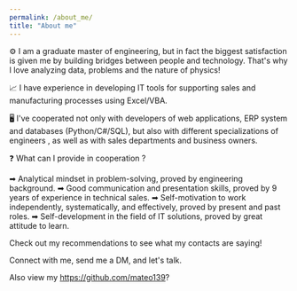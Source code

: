 ```yaml
---
permalink: /about_me/
title: "About me"
---
```


⚙ I am a graduate master of engineering, but in fact the biggest satisfaction is given me by building bridges between people and technology. That's why I love analyzing data, problems and the nature of physics!

📈 I have experience in developing IT tools for supporting sales and manufacturing processes using Excel/VBA. 

🖥️ I've cooperated not only with developers of web applications, ERP system and databases (Python/C#/SQL), but also with different specializations of engineers , as well as with sales departments and business owners.

❓ What can I provide in cooperation ?

➡ Analytical mindset in problem-solving, proved by engineering background.
➡ Good communication and presentation skills, proved by 9 years of experience in technical sales.
➡ Self-motivation to work independently, systematically, and effectively, proved by present and past roles.
➡ Self-development in the field of IT solutions, proved by great attitude to learn.

Check out my recommendations to see what my contacts are saying!

Connect with me, send me a DM, and let's talk.

Also view my https://github.com/mateo139?
